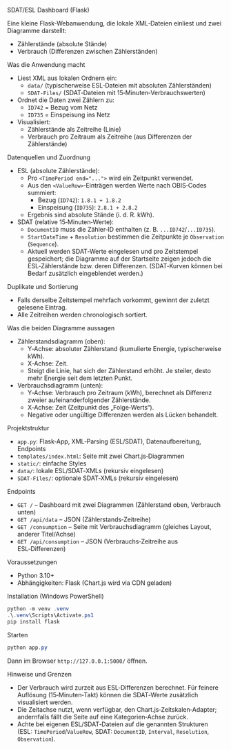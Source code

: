 SDAT/ESL Dashboard (Flask)

Eine kleine Flask‑Webanwendung, die lokale XML‑Dateien einliest und zwei Diagramme darstellt:
- Zählerstände (absolute Stände)
- Verbrauch (Differenzen zwischen Zählerständen)

Was die Anwendung macht
- Liest XML aus lokalen Ordnern ein:
  - `data/` (typischerweise ESL‑Dateien mit absoluten Zählerständen)
  - `SDAT-Files/` (SDAT‑Dateien mit 15‑Minuten‑Verbrauchswerten)
- Ordnet die Daten zwei Zählern zu:
  - `ID742` = Bezug vom Netz
  - `ID735` = Einspeisung ins Netz
- Visualisiert:
  - Zählerstände als Zeitreihe (Linie)
  - Verbrauch pro Zeitraum als Zeitreihe (aus Differenzen der Zählerstände)

Datenquellen und Zuordnung
- ESL (absolute Zählerstände):
  - Pro `<TimePeriod end="...">` wird ein Zeitpunkt verwendet.
  - Aus den `<ValueRow>`‑Einträgen werden Werte nach OBIS‑Codes summiert:
    - Bezug (`ID742`): `1.8.1 + 1.8.2`
    - Einspeisung (`ID735`): `2.8.1 + 2.8.2`
  - Ergebnis sind absolute Stände (i. d. R. kWh).
- SDAT (relative 15‑Minuten‑Werte):
  - `DocumentID` muss die Zähler‑ID enthalten (z. B. `...ID742`/`...ID735`).
  - `StartDateTime` + `Resolution` bestimmen die Zeitpunkte je `Observation` (`Sequence`).
  - Aktuell werden SDAT‑Werte eingelesen und pro Zeitstempel gespeichert; die Diagramme auf der Startseite zeigen jedoch die ESL‑Zählerstände bzw. deren Differenzen. (SDAT‑Kurven können bei Bedarf zusätzlich eingeblendet werden.)

Duplikate und Sortierung
- Falls derselbe Zeitstempel mehrfach vorkommt, gewinnt der zuletzt gelesene Eintrag.
- Alle Zeitreihen werden chronologisch sortiert.

Was die beiden Diagramme aussagen
- Zählerstandsdiagramm (oben):
  - Y‑Achse: absoluter Zählerstand (kumulierte Energie, typischerweise kWh).
  - X‑Achse: Zeit.
  - Steigt die Linie, hat sich der Zählerstand erhöht. Je steiler, desto mehr Energie seit dem letzten Punkt.
- Verbrauchsdiagramm (unten):
  - Y‑Achse: Verbrauch pro Zeitraum (kWh), berechnet als Differenz zweier aufeinanderfolgender Zählerstände.
  - X‑Achse: Zeit (Zeitpunkt des „Folge‑Werts“).
  - Negative oder ungültige Differenzen werden als Lücken behandelt.

Projektstruktur
- `app.py`: Flask‑App, XML‑Parsing (ESL/SDAT), Datenaufbereitung, Endpoints
- `templates/index.html`: Seite mit zwei Chart.js‑Diagrammen
- `static/`: einfache Styles
- `data/`: lokale ESL/SDAT‑XMLs (rekursiv eingelesen)
- `SDAT-Files/`: optionale SDAT‑XMLs (rekursiv eingelesen)

Endpoints
- `GET /` – Dashboard mit zwei Diagrammen (Zählerstand oben, Verbrauch unten)
- `GET /api/data` – JSON (Zählerstands‑Zeitreihe)
- `GET /consumption` – Seite mit Verbrauchsdiagramm (gleiches Layout, anderer Titel/Achse)
- `GET /api/consumption` – JSON (Verbrauchs‑Zeitreihe aus ESL‑Differenzen)

Voraussetzungen
- Python 3.10+
- Abhängigkeiten: Flask (Chart.js wird via CDN geladen)

Installation (Windows PowerShell)
```powershell
python -m venv .venv
.\.venv\Scripts\Activate.ps1
pip install flask
```

Starten
```powershell
python app.py
```
Dann im Browser `http://127.0.0.1:5000/` öffnen.

Hinweise und Grenzen
- Der Verbrauch wird zurzeit aus ESL‑Differenzen berechnet. Für feinere Auflösung (15‑Minuten‑Takt) können die SDAT‑Werte zusätzlich visualisiert werden.
- Die Zeitachse nutzt, wenn verfügbar, den Chart.js‑Zeitskalen‑Adapter; andernfalls fällt die Seite auf eine Kategorien‑Achse zurück.
- Achte bei eigenen ESL/SDAT‑Dateien auf die genannten Strukturen (ESL: `TimePeriod`/`ValueRow`, SDAT: `DocumentID`, `Interval`, `Resolution`, `Observation`).

